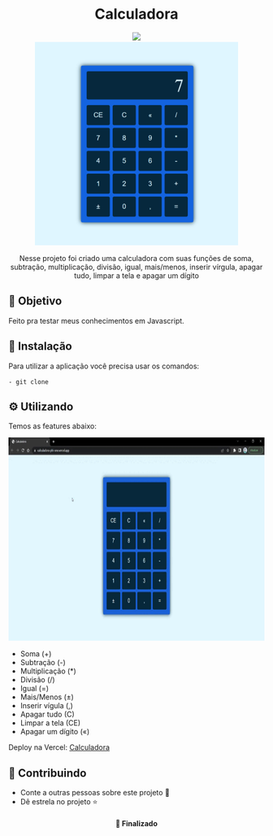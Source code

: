 <h1  align="center">Calculadora</h1>
<div align="center">
<img src="https://img.shields.io/static/v1?label=Projeto&message=React&color=00BFFF&style=for-the-badge&logo=ghost"/>
</div>

<div align="center">
<img height="400px" src="https://github.com/OliveiraJess/calculadora/blob/main/img/calculadora.png" alt="Calculadora" />
</div>

<p align="center">Nesse projeto foi criado uma calculadora com suas funções de soma, subtração, multiplicação, divisão, igual, mais/menos, inserir vírgula, apagar tudo, limpar a tela e apagar um dígito</p>

<h2>🚀 Objetivo</h2>

<p>Feito pra testar meus conhecimentos em Javascript.</p>

<h2>🔧 Instalação</h2>

<p>Para utilizar a aplicação você precisa usar os comandos: </p>

```
- git clone
```

<h2>⚙️ Utilizando</h2>

<p>Temos as features abaixo: </p>

<div align="center">
<img height="400px" src="https://github.com/OliveiraJess/calculadora/blob/main/gifCalculadora.gif" alt="Gif do funcionamento da aplicação" />
</div>

* Soma (+)
* Subtração (-)
* Multiplicação (*)
* Divisão (/)
* Igual (=)
* Mais/Menos (±)
* Inserir vígula (,)
* Apagar tudo (C)
* Limpar a tela (CE)
* Apagar um dígito («)

Deploy na Vercel: <a href="https://calculadora-phi-one.vercel.app/" >Calculadora</a>

<h2>🤝 Contribuindo </h2>

* Conte a outras pessoas sobre este projeto 📢
* Dê estrela no projeto ⭐️

<h4 align="center">📌 Finalizado</h4>



